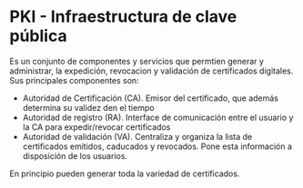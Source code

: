 # PKI - Infraestructura de clave pública

Es un conjunto de componentes y servicios que permtien generar y administrar, la expedición, revocacion y validación de certificados digitales. Sus principales componentes son:

* Autoridad de Certificación (CA). Emisor del certificado, que además determina su validez den el tiempo
* Autoridad de registro (RA). Interface de comunicación entre el usuario y la CA para expedir/revocar certificados
* Autoridad de validación (VA). Centraliza y organiza la lista de certificados emitidos, caducados y revocados. Pone esta información a disposición de los usuarios.

En principio pueden generar toda la variedad de certificados.
